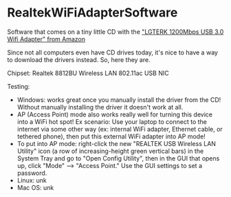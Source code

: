 # RealtekWiFiAdapterSoftware
Software that comes on a tiny little CD with the ["LGTERK 1200Mbps USB 3.0 Wifi Adapter" from Amazon](http://amzn.to/2ECm4ul)

Since not all computers even have CD drives today, it's nice to have a way to download the drivers instead. So, here they are. 

Chipset: Realtek 8812BU Wireless LAN 802.11ac USB NIC

Testing:

 * Windows: works great once you manually install the driver from the CD! Without manually installing the driver it doesn't work at all. 
  * AP (Access Point) mode also works really well for turning this device into a WiFi hot spot! Ex scenario: Use your laptop to connect to the internet via some other way (ex: internal WiFi adapter, Ethernet cable, or tethered phone), then put this external WiFi adapter into AP mode!
  * To put into AP mode: right-click the new "REALTEK USB Wireless LAN Utility" icon (a row of increasing-height green vertical bars) in the System Tray and go to "Open Config Utility", then in the GUI that opens up, click "Mode" --> "Access Point." Use the GUI settings to set a password. 
 * Linux: unk
 * Mac OS: unk
